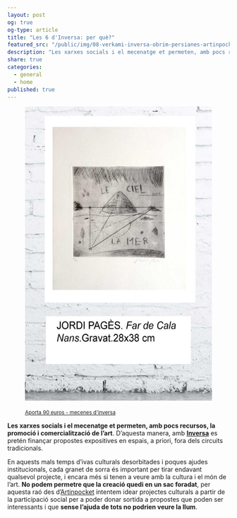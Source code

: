 ```yaml
---
layout: post
og: true
og-type: article
title: "Les 6 d'Inversa: per què?"
featured_src: "/public/img/08-verkami-inversa-obrim-persianes-artinpocket-jordipages.jpg"
description: "Les xarxes socials i el mecenatge et permeten, amb pocs recursos, la promoció i comercialització de l’art. D’aquesta manera, amb Inversa es pretén finançar propostes expositives en espais, a priori, fora dels circuits tradicionals."
share: true
categories:
  - general
  - home
published: true
---
```


<figure class="text-center">
	<img src="/public/img/08-verkami-inversa-obrim-persianes-artinpocket-jordipages.jpg" alt="Aportació de 90 euros - mecenes d'inversa" title="Aportació de 90 euros - mecenes d'inversa">
	<figcaption>
		<p><small><i class="fa fa-credit-card"></i> <a href="http://www.verkami.com/projects/11057-inversa-obrim-persianes/contribute/select/72341/login" title="Aporta 90 euros - mecenes d'inversa">Aporta 90 euros - mecenes d'inversa</a></small></p>
	</figcaption>
</figure>

**Les xarxes socials i el mecenatge et permeten, amb pocs recursos, la promoció i comercialització de l’art**. D’aquesta manera, amb **[Inversa](http://www.verkami.com/projects/11057-inversa-obrim-persianes)** es pretén finançar propostes expositives en espais, a priori, fora dels circuits tradicionals.

<!--more-->

En aquests mals temps d’ivas culturals desorbitades i poques ajudes institucionals, cada granet de sorra és important per tirar endavant qualsevol projecte, i encara més si tenen a veure amb la cultura i el món de l’art. **No podem permetre que la creació quedi en un sac foradat**, per aquesta raó des d’[Artinpocket](http://www.artinpocket.cat/) intentem idear projectes culturals a partir de la participació social per a poder donar sortida a propostes que poden ser interessants i que **sense l’ajuda de tots no podrien veure la llum**.